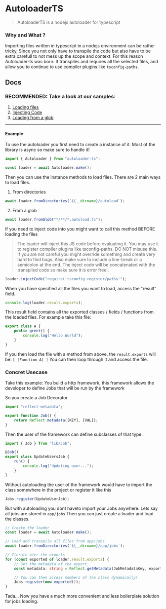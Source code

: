 # AutoloaderTS

> AutoloaderTS is a nodejs autoloader for typescript

### Why and What ?

Importing files written in typescript in a nodejs environment can be rather tricky, Since you not only have
to transpile the code but also have to be extra carefull to not mess up the scope and context. For this reason
Autoloader-ts was born. It transpiles and requires all the selected files, and allow you to continue to use
compiler plugins like `tsconfig-paths`.

## Docs

### RECOMMENDED: Take a look at our samples:

1.  [Loading files](https://github.com/FetzenRndy/AutoloaderTS/tree/master/samples/01-Load_a_directory)
2.  [Injecting Code](https://github.com/FetzenRndy/AutoloaderTS/tree/master/samples/02-Injecting_custom_code)
3.  [Loading from a glob](https://github.com/FetzenRndy/AutoloaderTS/tree/master/samples/03-Load_from_glob)

---

#### Example

To use the autoloader you first need to create a instance of it. Most of the library is async so make sure to handle it!

```ts
import { Autoloader } from "autoloader-ts";

const loader = await Autoloader.make();
```

Then you can use the instance methods to load files. There are 2 main ways to load files.

1.  From directories

```ts
await loader.fromDirectories(`${__dirname}/autoload`);
```

2.  From a glob

```ts
await loader.fromGlob("*/**/*.autoload.ts");
```

If you need to inject code into you might want to call this method BEFORE loading the files

> The loader will inject this JS code before evaluating it. You may use it to register compiler plugins like
> tsconfig-paths. DO NOT misuse this. If you are not careful you might override something and create very hard
> to find bugs. Also make sure to include a line-break or a semicolon at the end. The inject code will be concatenated
> with the transpiled code so make sure it is error free!.

```ts
loader.injectCode("require('tsconfig-register/paths'");
```

When you have specified all the files you want to load, access the "result" field.

```ts
console.log(loader.result.exports);
```

This result field contains all the exported classes / fields / functions from the loaded files.
For example take this file:

```ts
export class A {
	public greet() {
		console.log("Hello World");
	}
}
```

If you then load the file with a method from above, the `result.exports` will be: `[ [Function A] ]`
You can then loop through it and access the file.

### Concret Usecase

Take this example: You build a http framework, this framework allows the developer to define Jobs that will be run by the framework

So you create a Job Decorator

```ts
import "reflect-metadata";

export function Job() {
	return Reflect.metadata([KEY], [VAL]);
}
```

Then the user of the framework can define subclasses of that type.

```ts
import { Job } from "lib/Job";

@Job()
export class UpdateUsersJob {
	run() {
		console.log("Updating user...");
	}
}
```

Without autoloading the user of the framework would have to import the class somewhere in the project or register it like this

```ts
Jobs.register(UpdateUserJob);
```

But with autoloading you dont haveto import your Jobs anywhere. Lets say all jobs are stored in `app/jobs`
Then you can just create a loader and load the classes.

```ts
// Create the loader
const loader = await Autoloader.make();

// Load and transpile all files from app/jobs
await loader.fromDirectories(`${__dirname}/app/jobs`);

// Iterate ofer the exports
for (const exported of loader.result.exports) {
	// Get the metadata of the export.
	const metadata: string = Reflect.getMetadata(JobMetadataKey, exported);

	// You can then access members of the class dynamically!
	Jobs.register(new exported());
}
```

Tada... Now you have a much more convenient and less boilerplate solution for jobs loading.
